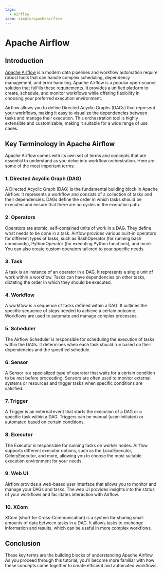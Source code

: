 ```yaml
---
tags:
  - Airflow
icon: simple/apacheairflow
---
```


# Apache Airflow

## Introduction

[Apache Airflow](https://airflow.apache.org/) is a modern data pipelines and workflow automation require robust tools that can handle complex scheduling, dependency management, and error handling. Apache Airflow is a popular open-source solution that fulfills these requirements. It provides a unified platform to create, schedule, and monitor workflows while offering flexibility in choosing your preferred execution environment.

Airflow allows you to define Directed Acyclic Graphs (DAGs) that represent your workflows, making it easy to visualize the dependencies between tasks and manage their execution. This orchestration tool is highly extensible and customizable, making it suitable for a wide range of use cases.


## Key Terminology in Apache Airflow

Apache Airflow comes with its own set of terms and concepts that are essential to understand as you delve into workflow orchestration. Here are some of the most important terms:

### 1. Directed Acyclic Graph (DAG)

A Directed Acyclic Graph (DAG) is the fundamental building block in Apache Airflow. It represents a workflow and consists of a collection of tasks and their dependencies. DAGs define the order in which tasks should be executed and ensure that there are no cycles in the execution path.

### 2. Operators

Operators are atomic, self-contained units of work in a DAG. They define what needs to be done in a task. Airflow provides various built-in operators for different types of tasks, such as BashOperator (for running bash commands), PythonOperator (for executing Python functions), and more. You can also create custom operators tailored to your specific needs.

### 3. Task

A task is an instance of an operator in a DAG. It represents a single unit of work within a workflow. Tasks can have dependencies on other tasks, dictating the order in which they should be executed.

### 4. Workflow

A workflow is a sequence of tasks defined within a DAG. It outlines the specific sequence of steps needed to achieve a certain outcome. Workflows are used to automate and manage complex processes.

### 5. Scheduler

The Airflow Scheduler is responsible for scheduling the execution of tasks within the DAGs. It determines when each task should run based on their dependencies and the specified schedule.

### 6. Sensor

A Sensor is a specialized type of operator that waits for a certain condition to be met before proceeding. Sensors are often used to monitor external systems or resources and trigger tasks when specific conditions are satisfied.

### 7. Trigger

A Trigger is an external event that starts the execution of a DAG or a specific task within a DAG. Triggers can be manual (user-initiated) or automated based on certain conditions.

### 8. Executor

The Executor is responsible for running tasks on worker nodes. Airflow supports different executor options, such as the LocalExecutor, CeleryExecutor, and more, allowing you to choose the most suitable execution environment for your needs.

### 9. Web UI

Airflow provides a web-based user interface that allows you to monitor and manage your DAGs and tasks. The web UI provides insights into the status of your workflows and facilitates interaction with Airflow.

### 10. XCom

XCom (short for Cross-Communication) is a system for sharing small amounts of data between tasks in a DAG. It allows tasks to exchange information and results, which can be useful in more complex workflows.

## Conclusion

These key terms are the building blocks of understanding Apache Airflow. As you proceed through this tutorial, you'll become more familiar with how these concepts come together to create efficient and automated workflows.
